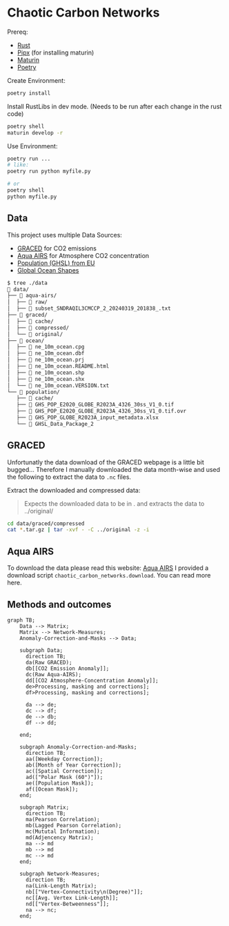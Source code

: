# Chaotic Carbon Networks

Prereq:

- [Rust](https://www.rust-lang.org/tools/install)
- [Pipx](https://pipx.pypa.io/stable/installation/) (for installing maturin)
- [Maturin](https://www.maturin.rs/installation)
- [Poetry](https://python-poetry.org/docs/)

Create Environment:

```sh
poetry install
```

Install RustLibs in dev mode. (Needs to be run after each change in the rust code)

```sh
poetry shell
maturin develop -r
```

Use Environment:

```sh
poetry run ...
# like:
poetry run python myfile.py

# or
poetry shell
python myfile.py

```

## Data

This project uses multiple Data Sources:

- [GRACED](https://www.carbonmonitor-graced.com/datasets.html) for CO2 emissions
- [Aqua AIRS](https://disc.gsfc.nasa.gov/datasets/SNDRAQIL3CMCCP_2/summary) for Atmosphere CO2 concentration
- [Population (GHSL) from EU](https://ghsl.jrc.ec.europa.eu/download.php?ds=pop)
- [Global Ocean Shapes](https://www.naturalearthdata.com/downloads/10m-physical-vectors/10m-ocean/)

```sh
$ tree ./data
 data/
├──  aqua-airs/
│  ├──  raw/
│  ├──  subset_SNDRAQIL3CMCCP_2_20240319_201838_.txt
├──  graced/
│  ├──  cache/
│  ├──  compressed/
│  └──  original/
├──  ocean/
│  ├──  ne_10m_ocean.cpg
│  ├──  ne_10m_ocean.dbf
│  ├──  ne_10m_ocean.prj
│  ├──  ne_10m_ocean.README.html
│  ├──  ne_10m_ocean.shp
│  ├──  ne_10m_ocean.shx
│  └──  ne_10m_ocean.VERSION.txt
└──  population/
   ├──  cache/
   ├──  GHS_POP_E2020_GLOBE_R2023A_4326_30ss_V1_0.tif
   ├──  GHS_POP_E2020_GLOBE_R2023A_4326_30ss_V1_0.tif.ovr
   ├──  GHS_POP_GLOBE_R2023A_input_metadata.xlsx
   └──  GHSL_Data_Package_2
```

## GRACED

Unfortunatly the data download of the GRACED webpage is a little bit bugged... Therefore I manually downloaded the data month-wise and used the following to extract the data to `.nc` files.

Extract the downloaded and compressed data:

> Expects the downloaded data to be in . and extracts the data to ../original/

```sh
cd data/graced/compressed
cat *.tar.gz | tar -xvf - -C ../original -z -i
```

## Aqua AIRS

To download the data please read this website: [Aqua AIRS](https://disc.gsfc.nasa.gov/datasets/SNDRAQIL3CMCCP_2/summary)
I provided a download script `chaotic_carbon_networks.download`. You can read more here.

## Methods and outcomes

```mermaid
graph TB;
    Data --> Matrix;
    Matrix --> Network-Measures;
    Anomaly-Correction-and-Masks --> Data;

    subgraph Data;
      direction TB;
      da(Raw GRACED);
      db[[CO2 Emission Anomaly]];
      dc(Raw Aqua-AIRS);
      dd[[CO2 Atmosphere-Concentration Anomaly]];
      de>Processing, masking and corrections];
      df>Processing, masking and corrections];

      da --> de;
      dc --> df;
      de --> db;
      df --> dd;

    end;

    subgraph Anomaly-Correction-and-Masks;
      direction TB;
      aa([Weekday Correction]);
      ab([Month of Year Correction]);
      ac([Spatial Correction]);
      ad(["Polar Mask (60°)"]);
      ae([Population Mask]);
      af([Ocean Mask]);
    end;

    subgraph Matrix;
      direction TB;
      ma(Pearson Correlation);
      mb(Lagged Pearson Correlation);
      mc(Mututal Information);
      md(Adjencency Matrix);
      ma --> md
      mb --> md
      mc --> md
    end;

    subgraph Network-Measures;
      direction TB;
      na(Link-Length Matrix);
      nb[["Vertex-Connectivity\n(Degree)"]];
      nc[[Avg. Vertex Link-Length]];
      nd[["Vertex-Betweenness"]];
      na --> nc;
    end;

```
